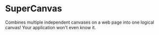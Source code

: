 SuperCanvas
===========

Combines multiple independent canvases on a web page into one logical canvas! Your application won't even know it.
